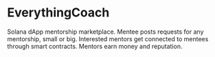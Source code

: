 # EverythingCoach

Solana dApp mentorship marketplace. Mentee posts requests for any mentorship, small or big. Interested mentors get connected to mentees through smart contracts. Mentors earn money and reputation.

